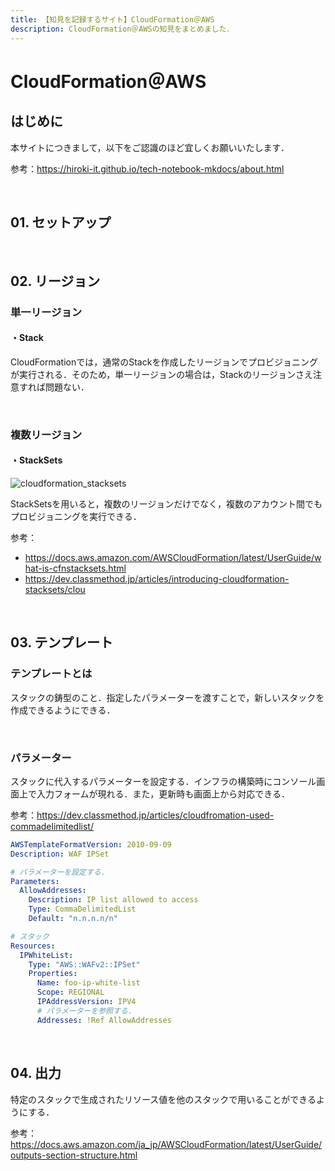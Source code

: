 ```yaml
---
title: 【知見を記録するサイト】CloudFormation＠AWS
description: CloudFormation＠AWSの知見をまとめました．
---
```


# CloudFormation＠AWS

## はじめに

本サイトにつきまして，以下をご認識のほど宜しくお願いいたします．

参考：https://hiroki-it.github.io/tech-notebook-mkdocs/about.html

<br>

## 01. セットアップ

<br>

## 02. リージョン

### 単一リージョン

#### ・Stack

CloudFormationでは，通常のStackを作成したリージョンでプロビジョニングが実行される．そのため，単一リージョンの場合は，Stackのリージョンさえ注意すれば問題ない．

<br>

### 複数リージョン

####  ・StackSets

![cloudformation_stacksets](https://raw.githubusercontent.com/hiroki-it/tech-notebook/master/images/cloudformation_stacksets.png)


StackSetsを用いると，複数のリージョンだけでなく，複数のアカウント間でもプロビジョニングを実行できる．

参考：

- https://docs.aws.amazon.com/AWSCloudFormation/latest/UserGuide/what-is-cfnstacksets.html
- https://dev.classmethod.jp/articles/introducing-cloudformation-stacksets/clou

<br>

## 03. テンプレート

### テンプレートとは

スタックの鋳型のこと．指定したパラメーターを渡すことで，新しいスタックを作成できるようにできる．

<br>

### パラメーター

スタックに代入するパラメーターを設定する．インフラの構築時にコンソール画面上で入力フォームが現れる．また，更新時も画面上から対応できる．

参考：https://dev.classmethod.jp/articles/cloudfromation-used-commadelimitedlist/

```yaml
AWSTemplateFormatVersion: 2010-09-09
Description: WAF IPSet

# パラメーターを設定する．
Parameters:
  AllowAddresses:
    Description: IP list allowed to access
    Type: CommaDelimitedList
    Default: "n.n.n.n/n"

# スタック
Resources:
  IPWhiteList:
    Type: "AWS::WAFv2::IPSet"
    Properties:
      Name: foo-ip-white-list
      Scope: REGIONAL
      IPAddressVersion: IPV4
      # パラメーターを参照する．
      Addresses: !Ref AllowAddresses
```

<br>

## 04. 出力

特定のスタックで生成されたリソース値を他のスタックで用いることができるようにする．

参考：https://docs.aws.amazon.com/ja_jp/AWSCloudFormation/latest/UserGuide/outputs-section-structure.html
